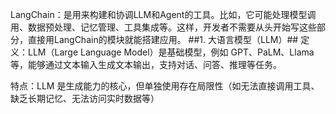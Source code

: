 LangChain：是用来构建和协调LLM和Agent的工具。比如，它可能处理模型调用、数据预处理、记忆管理、工具集成等。这样，开发者不需要从头开始写这些部分，直接用LangChain的模块就能搭建应用。
##1. 大语言模型（LLM）##
定义：LLM（Large Language Model）是基础模型，例如 GPT、PaLM、Llama 等，能够通过文本输入生成文本输出，支持对话、问答、推理等任务。

特点：LLM 是生成能力的核心，但单独使用存在局限性（如无法直接调用工具、缺乏长期记忆、无法访问实时数据等）
